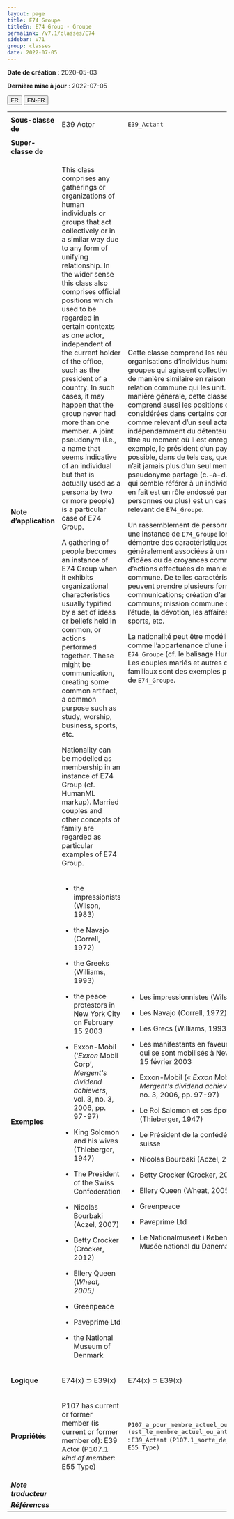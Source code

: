 ```yaml
---
layout: page
title: E74 Groupe
titleEn: E74 Group - Groupe
permalink: /v7.1/classes/E74
sidebar: v71
group: classes
date: 2022-07-05
---
```


**Date de création** : 2020-05-03

**Dernière mise à jour** : 2022-07-05

<div class="lang-buttons">
  <button id="fr" class="activate">FR</button>
  <button id="en-fr">EN-FR</button>
</div>

<table>
				<tbody>
				<tr>
					<td><strong>Sous-classe de</strong></td>
					<td class="en"><p>E39 Actor</p>
							</td>
						<td><p><code class="language-plaintext highlighter-rouge">E39_Actant</code></p>
							</td>
						</tr>
					<tr>
					<td><strong>Super-classe de</strong></td>
					<td class="en"><p></p>
							</td>
						<td><p></p>
							</td>
						</tr>
					<tr>
					<td><strong>Note d’application</strong></td>
					<td class="en"><p>This class comprises any gatherings or organizations of human individuals or groups that act collectively or in a similar way due to any form of unifying relationship. In the wider sense this class also comprises official positions which used to be regarded in certain contexts as one actor, independent of the current holder of the office, such as the president of a country. In such cases, it may happen that the group never had more than one member. A joint pseudonym (i.e., a name that seems indicative of an individual but that is actually used as a persona by two or more people) is a particular case of E74 Group.</p>
							<p></p>
							<p>A gathering of people becomes an instance of E74 Group when it exhibits organizational characteristics usually typified by a set of ideas or beliefs held in common, or actions performed together. These might be communication, creating some common artifact, a common purpose such as study, worship, business, sports, etc. </p>
							<p></p>
							<p>Nationality can be modelled as membership in an instance of E74 Group (cf. HumanML markup). Married couples and other concepts of family are regarded as particular examples of E74 Group.</p>
							</td>
						<td><p>Cette classe comprend les réunions ou organisations d’individus humains ou de groupes qui agissent collectivement et de manière similaire en raison d’une relation commune qui les unit. De manière générale, cette classe comprend aussi les positions officielles considérées dans certains contextes comme relevant d’un seul actant, indépendamment du détenteur actuel du titre au moment où il est enregistré (par exemple, le président d’un pays). Il est possible, dans de tels cas, que le groupe n’ait jamais plus d’un seul membre. Un pseudonyme partagé (c.-à-d. un nom qui semble référer à un individu, mais qui en fait est un rôle endossé par deux personnes ou plus) est un cas particulier relevant de <code class="language-plaintext highlighter-rouge">E74_Groupe</code>. </p>
							<p></p>
							<p>Un rassemblement de personnes devient une instance de <code class="language-plaintext highlighter-rouge">E74_Groupe</code> lorsqu’il démontre des caractéristiques généralement associées à un ensemble d’idées ou de croyances communes, ou d’actions effectuées de manière commune. De telles caractéristiques peuvent prendre plusieurs formes : communications; création d’artéfacts communs; mission commune comme l’étude, la dévotion, les affaires, les sports, etc. </p>
							<p></p>
							<p>La nationalité peut être modélisée comme l’appartenance d’une instance de <code class="language-plaintext highlighter-rouge">E74_Groupe</code> (cf. le balisage HumanML). Les couples mariés et autres concepts familiaux sont des exemples particuliers de <code class="language-plaintext highlighter-rouge">E74_Groupe</code>. </p>
							</td>
						</tr>
					<tr>
					<td><strong>Exemples</strong></td>
					<td class="en"><ul><li><p>the impressionists (Wilson, 1983)</p>
							</li>
									<li><p>the Navajo (Correll, 1972)</p>
							</li>
										<li><p>the Greeks (Williams, 1993)</p>
							</li>
										<li><p>the peace protestors in New York City on February 15 2003</p>
							</li>
										<li><p>Exxon-Mobil (‘<em>Exxon</em> Mobil Corp’, <em>Mergent's dividend achievers</em>, vol. 3, no. 3, 2006, pp. 97-97)</p>
							</li>
										<li><p>King Solomon and his wives (Thieberger, 1947)</p>
							</li>
										<li><p>The President of the Swiss Confederation</p>
							</li>
										<li><p>Nicolas Bourbaki (Aczel, 2007)</p>
							</li>
										<li><p>Betty Crocker (Crocker, 2012)</p>
							</li>
										<li><p>Ellery Queen (<em>Wheat, 2005)</em></p>
							</li>
										<li><p>Greenpeace</p>
							</li>
										<li><p>Paveprime Ltd</p>
							</li>
										<li><p>the National Museum of Denmark</p>
							</li></ul>
										</td>
						<td><ul><li><p>Les impressionnistes (Wilson, 1983)</p>
							</li>
									<li><p>Les Navajo (Correll, 1972)</p>
							</li>
										<li><p>Les Grecs (Williams, 1993)</p>
							</li>
										<li><p>Les manifestants en faveur de la paix qui se sont mobilisés à New York le 15 février 2003 </p>
							</li>
										<li><p>Exxon-Mobil (« <em>Exxon</em> Mobil Corp », <em>Mergent's dividend achievers</em>, vol. 3, no. 3, 2006, pp. 97-97)</p>
							</li>
										<li><p>Le Roi Salomon et ses épouses (Thieberger, 1947)</p>
							</li>
										<li><p>Le Président de la confédération suisse</p>
							</li>
										<li><p>Nicolas Bourbaki (Aczel, 2007)</p>
							</li>
										<li><p>Betty Crocker (Crocker, 2012)</p>
							</li>
										<li><p>Ellery Queen (Wheat, 2005)</p>
							</li>
										<li><p>Greenpeace</p>
							</li>
										<li><p>Paveprime Ltd</p>
							</li>
										<li><p>Le Nationalmuseet i København / Le Musée national du Danemark </p>
							</li></ul>
										</td>
						</tr>
					<tr>
					<td><strong>Logique</strong></td>
					<td class="en"><p>E74(x) ⊃ E39(x)</p>
							</td>
						<td><p>E74(x) ⊃ E39(x)</p>
							</td>
						</tr>
					<tr>
					<td><strong>Propriétés</strong></td>
					<td class="en"><p>P107 has current or former member (is current or former member of): E39 Actor (P107.1 <em>kind of member</em>: E55 Type)</p>
							</td>
						<td><p><code class="language-plaintext highlighter-rouge">P107</code><code class="language-plaintext highlighter-rouge">_a_pour_membre_actuel_ou_antérieur (est_le_membre_actuel_ou_antérieur_de)</code> : <code class="language-plaintext highlighter-rouge">E39_Actant</code> <code class="language-plaintext highlighter-rouge">(P107.1_sorte_de_membre</code> : <code class="language-plaintext highlighter-rouge">E55</code><code class="language-plaintext highlighter-rouge">_Type)</code></p>
							</td>
						</tr>
					<tr>
					<td><strong><em>Note traducteur</em></strong></td>
					<td colspan="2"><p><em></em></p>
							</td>
						</tr>
					<tr>
					<td><strong><em>Références</em></strong></td>
					<td colspan="2"><p><em></em></p>
							</td>
						</tr>
					</tbody>
				</table>
				